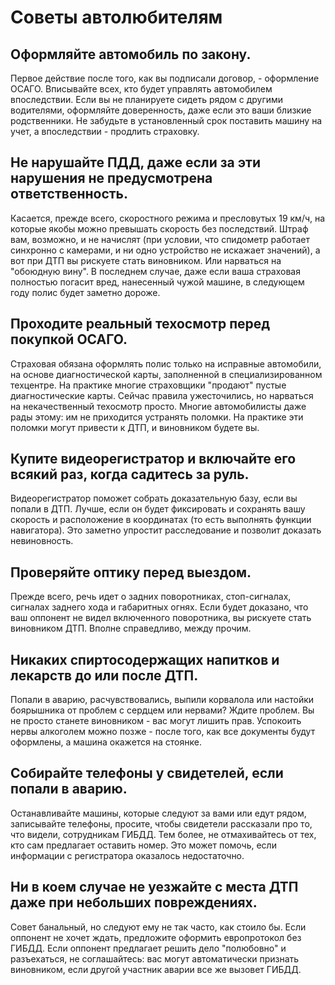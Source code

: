 # Советы автолюбителям
## Оформляйте автомобиль по закону.

Первое действие после того, как вы подписали договор, - оформление ОСАГО. Вписывайте всех, кто будет управлять автомобилем впоследствии. Если вы не планируете сидеть рядом с другими водителями, оформляйте доверенность, даже если это ваши близкие родственники. Не забудьте в установленный срок поставить машину на учет, а впоследствии - продлить страховку.
## Не нарушайте ПДД, даже если за эти нарушения не предусмотрена ответственность.

Касается, прежде всего, скоростного режима и пресловутых 19 км/ч, на которые якобы можно превышать скорость без последствий. Штраф вам, возможно, и не начислят (при условии, что спидометр работает синхронно с камерами, и ни одно устройство не искажает значений), а вот при ДТП вы рискуете стать виновником. Или нарваться на "обоюдную вину". В последнем случае, даже если ваша страховая полностью погасит вред, нанесенный чужой машине, в следующем году полис будет заметно дороже.
## Проходите реальный техосмотр перед покупкой ОСАГО.

Страховая обязана оформлять полис только на исправные автомобили, на основе диагностической карты, заполненной в специализированном техцентре. На практике многие страховщики "продают" пустые диагностические карты. Сейчас правила ужесточились, но нарваться на некачественный техосмотр просто. Многие автомобилисты даже рады этому: им не приходится устранять поломки. На практике эти поломки могут привести к ДТП, и виновником будете вы.
## Купите видеорегистратор и включайте его всякий раз, когда садитесь за руль.

Видеорегистратор поможет собрать доказательную базу, если вы попали в ДТП. Лучше, если он будет фиксировать и сохранять вашу скорость и расположение в координатах (то есть выполнять функции навигатора). Это заметно упростит расследование и позволит доказать невиновность.
## Проверяйте оптику перед выездом.

Прежде всего, речь идет о задних поворотниках, стоп-сигналах, сигналах заднего хода и габаритных огнях. Если будет доказано, что ваш оппонент не видел включенного поворотника, вы рискуете стать виновником ДТП. Вполне справедливо, между прочим.
## Никаких спиртосодержащих напитков и лекарств до или после ДТП.

Попали в аварию, расчувствовались, выпили корвалола или настойки боярышника от проблем с сердцем или нервами? Ждите проблем. Вы не просто станете виновником - вас могут лишить прав. Успокоить нервы алкоголем можно позже - после того, как все документы будут оформлены, а машина окажется на стоянке.
## Собирайте телефоны у свидетелей, если попали в аварию.

Останавливайте машины, которые следуют за вами или едут рядом, записывайте телефоны, просите, чтобы свидетели рассказали про то, что видели, сотрудникам ГИБДД. Тем более, не отмахивайтесь от тех, кто сам предлагает оставить номер. Это может помочь, если информации с регистратора оказалось недостаточно.
## Ни в коем случае не уезжайте с места ДТП даже при небольших повреждениях.

Совет банальный, но следуют ему не так часто, как стоило бы. Если оппонент не хочет ждать, предложите оформить европротокол без ГИБДД. Если оппонент предлагает решить дело "полюбовно" и разъехаться, не соглашайтесь: вас могут автоматически признать виновником, если другой участник аварии все же вызовет ГИБДД.